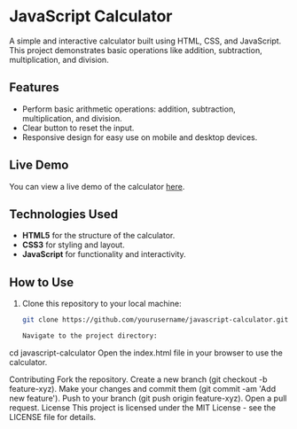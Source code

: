 # JavaScript Calculator

A simple and interactive calculator built using HTML, CSS, and JavaScript. This project demonstrates basic operations like addition, subtraction, multiplication, and division.

## Features

- Perform basic arithmetic operations: addition, subtraction, multiplication, and division.
- Clear button to reset the input.
- Responsive design for easy use on mobile and desktop devices.

## Live Demo

You can view a live demo of the calculator [here](https://your-live-demo-link.com).



## Technologies Used

- **HTML5** for the structure of the calculator.
- **CSS3** for styling and layout.
- **JavaScript** for functionality and interactivity.

## How to Use

1. Clone this repository to your local machine:

   ```bash
   git clone https://github.com/yourusername/javascript-calculator.git

   Navigate to the project directory:


cd javascript-calculator
Open the index.html file in your browser to use the calculator.

Contributing
Fork the repository.
Create a new branch (git checkout -b feature-xyz).
Make your changes and commit them (git commit -am 'Add new feature').
Push to your branch (git push origin feature-xyz).
Open a pull request.
License
This project is licensed under the MIT License - see the LICENSE file for details.

